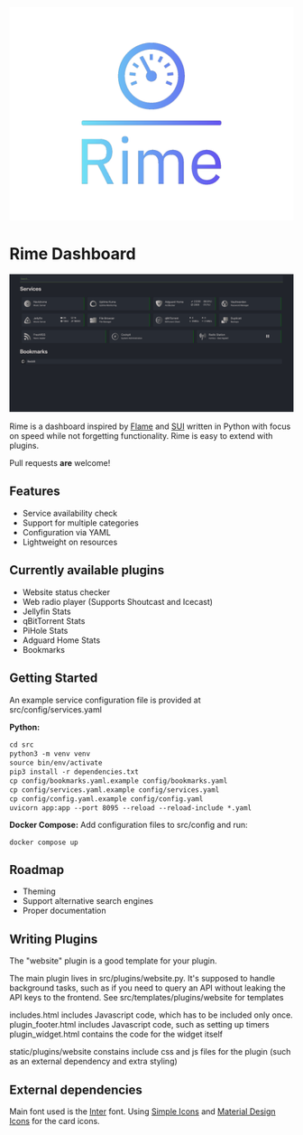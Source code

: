 ![Rime Logo](docs/rime-logo.png?raw=true "Rime Logo" )

# Rime Dashboard

![Main Interface](docs/screenshot.png?raw=true "Main interface ")

Rime is a dashboard inspired by [Flame](https://github.com/pawelmalak/flame) and [SUI](https://github.com/jeroenpardon/sui) written in Python with focus on speed while not forgetting functionality. Rime is easy to extend with plugins.

Pull requests **are** welcome!

## Features

- Service availability check
- Support for multiple categories
- Configuration via YAML
- Lightweight on resources

## Currently available plugins
- Website status checker
- Web radio player (Supports Shoutcast and Icecast)
- Jellyfin Stats
- qBitTorrent Stats
- PiHole Stats
- Adguard Home Stats
- Bookmarks

## Getting Started

An example service configuration file is provided at src/config/services.yaml


**Python:**

```
cd src
python3 -m venv venv  
source bin/env/activate  
pip3 install -r dependencies.txt  
cp config/bookmarks.yaml.example config/bookmarks.yaml
cp config/services.yaml.example config/services.yaml
cp config/config.yaml.example config/config.yaml
uvicorn app:app --port 8095 --reload --reload-include *.yaml

```

**Docker Compose:**
Add configuration files to src/config and run:

```
docker compose up

```

## Roadmap
- Theming  
- Support alternative search engines
- Proper documentation

## Writing Plugins
The "website" plugin is a good template for your plugin.  

The main plugin lives in src/plugins/website.py. It's supposed to handle background tasks, such as if you need to query an API without leaking the API keys to the frontend.
See src/templates/plugins/website for templates  
  
includes.html includes Javascript code, which has to be included only once.  
plugin_footer.html includes Javascript code, such as setting up timers  
plugin_widget.html contains the code for the widget itself
  
static/plugins/website constains include css and js files for the plugin (such as an external dependency and extra styling)  



## External dependencies

Main font used is the [Inter](https://rsms.me/inter/) font.
Using [Simple Icons](https://simpleicons.org/) and [Material Design Icons](https://pictogrammers.com/library/mdi/) for the card icons.
